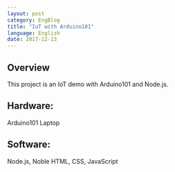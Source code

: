 ```yaml
---
layout: post
category: EngBlog
title: "IoT with Arduino101"
language: English
date: 2017-12-13
---
```


## Overview
This project is an IoT demo with Arduino101 and Node.js.  

## Hardware:
Arduino101
Laptop

## Software:
Node.js, Noble
HTML, CSS, JavaScript
